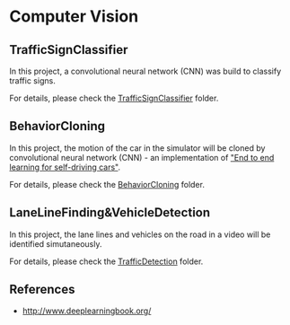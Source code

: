 # Computer Vision

## TrafficSignClassifier

In this project, a convolutional neural network (CNN) was build to classify traffic signs.

For details, please check the [TrafficSignClassifier](./TrafficSignClassifier) folder.


## BehaviorCloning

In this project, the motion of the car in the simulator will be cloned by convolutional neural network (CNN) - an implementation of ["End to end learning for self-driving cars"](https://arxiv.org/abs/1604.07316).

For details, please check the [BehaviorCloning](./BehaviorCloning) folder.

## LaneLineFinding&VehicleDetection

In this project, the lane lines and vehicles on the road in a video will be identified simutaneously.

For details, please check the [TrafficDetection](./TrafficDetection) folder.

## References

- http://www.deeplearningbook.org/
